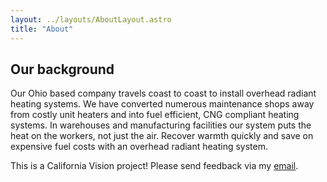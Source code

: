 ```yaml
---
layout: ../layouts/AboutLayout.astro
title: "About"
---
```



## Our background

Our Ohio based company travels coast to coast to install overhead radiant heating systems. We have converted numerous maintenance shops away from costly unit heaters and  into fuel efficient, CNG compliant heating systems. In warehouses and manufacturing facilities our system puts the heat on the workers, not just the air. Recover warmth quickly and save on expensive fuel costs with an overhead radiant heating system.


This is a California Vision project! Please send feedback via my [email](mailto:david@california.vision).

